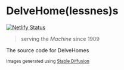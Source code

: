 # DelveHome(lessnes)s
[![Netlify Status](https://api.netlify.com/api/v1/badges/82243ce5-6b68-4267-846f-d9e7ee56dda9/deploy-status)](https://app.netlify.com/sites/delvehomelessness/deploys)

> serving the *Machine* since 1909

The source code for DelveHomes

<small>Images generated using [Stable Diffusion](https://stability.ai/)</small>